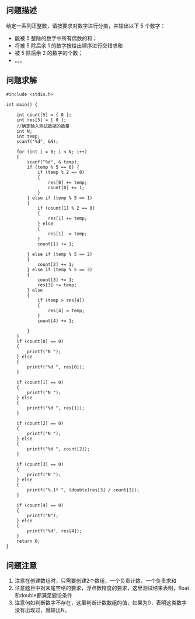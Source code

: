 ## 问题描述

给定一系列正整数，请按要求对数字进行分类，并输出以下 5 个数字：
- 能被 5 整除的数字中所有偶数的和；
- 将被 5 除后余 1 的数字按给出顺序进行交错求和
- 被 5 除后余 2 的数字的个数；
- 。。。

## 问题求解
```
#include <stdio.h>

int main() {

	int count[5] = { 0 };
	int res[5] = { 0 };
	//确定输入测试数据的数量 
	int N;
	int temp;
	scanf("%d", &N);
	
	for (int i = 0; i < N; i++)
	{
		scanf("%d", & temp);
		if (temp % 5 == 0) {
			if (temp % 2 == 0)
			{
				res[0] += temp;
				count[0] += 1;
			}	
		} else if (temp % 5 == 1)
		{
			if (count[1] % 2 == 0)
			{
				res[1] += temp;
			} else
			{
				res[1] -= temp;
			}
			count[1] += 1;
			
		} else if (temp % 5 == 2)
		{
			count[2] += 1;
		} else if (temp % 5 == 3)
		{
			count[3] += 1;
			res[3] += temp;
		} else
		{
			if (temp > res[4])
			{
				res[4] = temp;
			}
			count[4] += 1;
			
		}
	}
	if (count[0] == 0)
	{
		printf("N ");
	} else
	{
		printf("%d ", res[0]);
	}

	if (count[1] == 0)
	{
		printf("N ");
	} else
	{
		printf("%d ", res[1]);
	}

	if (count[2] == 0)
	{
		printf("N ");
	} else
	{
		printf("%d ", count[2]);
	}

	if (count[3] == 0)
	{
		printf("N ");
	} else
	{
		printf("%.1f ", (double)res[3] / count[3]);
	}

	if (count[4] == 0)
	{
		printf("N");
	} else
	{
		printf("%d", res[4]);
	}
	return 0;
}
```

## 问题注意
1. 注意在创建数组时，只需要创建2个数组，一个负责计数，一个负责求和
2. 注意题目中对末尾空格的要求，浮点数精度的要求，这里测试结果表明，float和double都满足题设条件
3. 注意何如判断数字不存在，这里判断计数数组的值，如果为0，表明这类数字没有出现过，就输出N。